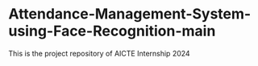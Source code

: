# Attendance-Management-System-using-Face-Recognition-main
This is the project repository of AICTE Internship 2024
